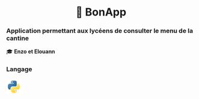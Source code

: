 <h1 align="center">🍴 BonApp</h1>
<h3 align="left">Application permettant aux lycéens de consulter le menu de la cantine</h3>

🎓 **Enzo et Elouann**
<br/>
<h3 align="left">Langage</h3>
<p align="left"> <a href="https://www.python.org" target="_blank" rel="noreferrer"> <img src="https://raw.githubusercontent.com/devicons/devicon/master/icons/python/python-original.svg" alt="python" width="40" height="40"/> </a> </p>
